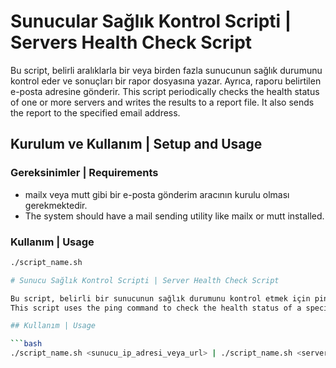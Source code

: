 # Sunucular Sağlık Kontrol Scripti | Servers Health Check Script

Bu script, belirli aralıklarla bir veya birden fazla sunucunun sağlık durumunu kontrol eder ve sonuçları bir rapor dosyasına yazar. Ayrıca, raporu belirtilen e-posta adresine gönderir.
This script periodically checks the health status of one or more servers and writes the results to a report file. It also sends the report to the specified email address.

## Kurulum ve Kullanım | Setup and Usage

### Gereksinimler | Requirements

- mailx veya mutt gibi bir e-posta gönderim aracının kurulu olması gerekmektedir.
- The system should have a mail sending utility like mailx or mutt installed.

### Kullanım | Usage

```bash
./script_name.sh

# Sunucu Sağlık Kontrol Scripti | Server Health Check Script

Bu script, belirli bir sunucunun sağlık durumunu kontrol etmek için ping komutunu kullanır ve yanıt süresini ölçer.
This script uses the ping command to check the health status of a specified server and measures the response time.

## Kullanım | Usage

```bash
./script_name.sh <sunucu_ip_adresi_veya_url> | ./script_name.sh <server_ip_or_url>

